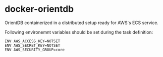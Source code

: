 # docker-orientdb

OrientDB containerized in a distributed setup ready for AWS's ECS service.


Following environemnt variables should be set during the task definition:
```
ENV AWS_ACCESS_KEY=NOTSET 
ENV AWS_SECRET_KEY=NOTSET 
ENV AWS_SECURITY_GROUP=core 
```